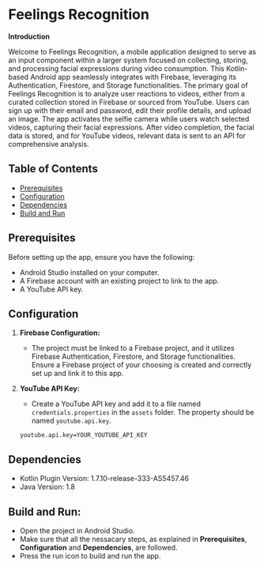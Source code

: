 # Feelings Recognition

**Introduction**

Welcome to Feelings Recognition, a mobile application designed to serve as an input component within a larger system focused on collecting, storing, and processing facial expressions during video consumption. This Kotlin-based Android app seamlessly integrates with Firebase, leveraging its Authentication, Firestore, and Storage functionalities. The primary goal of Feelings Recognition is to analyze user reactions to videos, either from a curated collection stored in Firebase or sourced from YouTube. Users can sign up with their email and password, edit their profile details, and upload an image. The app activates the selfie camera while users watch selected videos, capturing their facial expressions. After video completion, the facial data is stored, and for YouTube videos, relevant data is sent to an API for comprehensive analysis.

## Table of Contents

-   [Prerequisites](#prerequisites)
-   [Configuration](#configuration)
-   [Dependencies](#dependencies)
-   [Build and Run](#build-and-run)

## Prerequisites

Before setting up the app, ensure you have the following:

-   Android Studio installed on your computer.
-   A Firebase account with an existing project to link to the app.
-   A YouTube API key.

## Configuration

1. **Firebase Configuration:**

    - The project must be linked to a Firebase project, and it utilizes Firebase Authentication, Firestore, and Storage functionalities. Ensure a Firebase project of your choosing is created and correctly set up and link it to this app.

2. **YouTube API Key:**

    - Create a YouTube API key and add it to a file named `credentials.properties` in the `assets` folder. The property should be named `youtube.api.key`.


    ```properties
    youtube.api.key=YOUR_YOUTUBE_API_KEY
    ```

## Dependencies

-   Kotlin Plugin Version: 1.7.10-release-333-AS5457.46
-   Java Version: 1.8

## Build and Run:

-   Open the project in Android Studio.
-   Make sure that all the nessacary steps, as explained in **Prerequisites**, **Configuration** and **Dependencies**, are followed.
-   Press the run icon to build and run the app.
